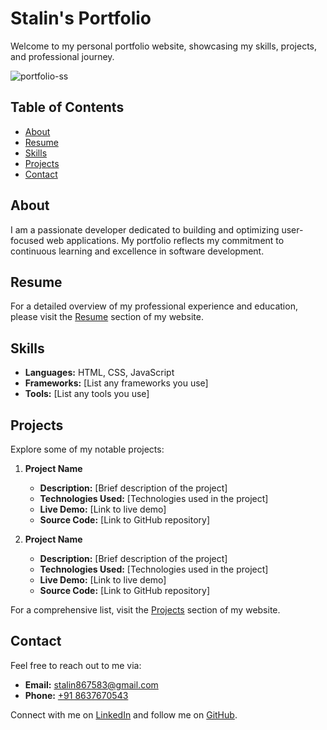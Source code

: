 # Stalin's Portfolio

Welcome to my personal portfolio website, showcasing my skills, projects, and professional journey.

![portfolio-ss](https://github.com/user-attachments/assets/255c7e0c-0f4d-4d86-8de7-05284f3729f0)


## Table of Contents

- [About](#about)
- [Resume](#resume)
- [Skills](#skills)
- [Projects](#projects)
- [Contact](#contact)

## About

I am a passionate developer dedicated to building and optimizing user-focused web applications. My portfolio reflects my commitment to continuous learning and excellence in software development.

## Resume

For a detailed overview of my professional experience and education, please visit the [Resume](https://stalin-portfolio.netlify.app/#resume) section of my website.

## Skills

- **Languages:** HTML, CSS, JavaScript
- **Frameworks:** [List any frameworks you use]
- **Tools:** [List any tools you use]

## Projects

Explore some of my notable projects:

1. **Project Name**
   - **Description:** [Brief description of the project]
   - **Technologies Used:** [Technologies used in the project]
   - **Live Demo:** [Link to live demo]
   - **Source Code:** [Link to GitHub repository]

2. **Project Name**
   - **Description:** [Brief description of the project]
   - **Technologies Used:** [Technologies used in the project]
   - **Live Demo:** [Link to live demo]
   - **Source Code:** [Link to GitHub repository]

For a comprehensive list, visit the [Projects](https://stalin-portfolio.netlify.app/#project) section of my website.

## Contact

Feel free to reach out to me via:

- **Email:** [stalin867583@gmail.com](mailto:stalin867583@gmail.com)
- **Phone:** [+91 8637670543](tel:+918637670543)

Connect with me on [LinkedIn](#) and follow me on [GitHub](#).
